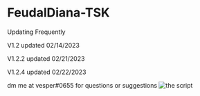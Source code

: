 # FeudalDiana-TSK

Updating Frequently

V1.2 updated 02/14/2023

V1.2.2 updated 02/21/2023

V1.2.4 updated 02/22/2023

dm me at vesper#0655 for questions or suggestions
![the script](https://user-images.githubusercontent.com/125164983/218308511-684d103c-bb86-4fae-b065-3ac612d8e516.PNG)
